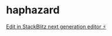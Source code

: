 # haphazard

[Edit in StackBlitz next generation editor ⚡️](https://stackblitz.com/~/github.com/davidjenner/haphazard)